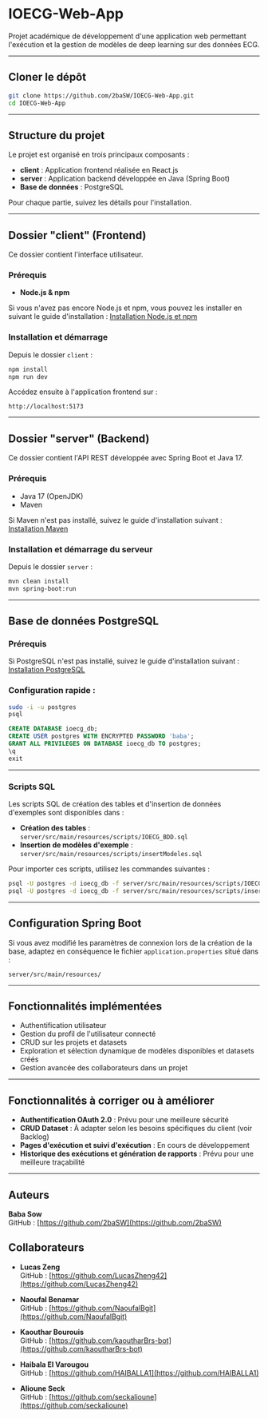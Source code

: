 # IOECG-Web-App

Projet académique de développement d'une application web permettant l'exécution et la gestion de modèles de deep learning sur des données ECG.

---

## Cloner le dépôt

```bash
git clone https://github.com/2baSW/IOECG-Web-App.git
cd IOECG-Web-App
```

---

## Structure du projet

Le projet est organisé en trois principaux composants :

- **client** : Application frontend réalisée en React.js  
- **server** : Application backend développée en Java (Spring Boot)  
- **Base de données** : PostgreSQL

Pour chaque partie, suivez les détails pour l'installation.

---

## Dossier "client" (Frontend)

Ce dossier contient l'interface utilisateur.

### Prérequis

- **Node.js & npm**

Si vous n'avez pas encore Node.js et npm, vous pouvez les installer en suivant le guide d'installation : [Installation Node.js et npm](https://docs.npmjs.com/downloading-and-installing-node-js-and-npm)

### Installation et démarrage

Depuis le dossier `client` :

```bash
npm install
npm run dev
```

Accédez ensuite à l'application frontend sur :

```
http://localhost:5173
```

---

## Dossier "server" (Backend)

Ce dossier contient l'API REST développée avec Spring Boot et Java 17.

### Prérequis

- Java 17 (OpenJDK)
- Maven

Si Maven n'est pas installé, suivez le guide d'installation suivant :  
[Installation Maven](https://maven.apache.org/install.html)

### Installation et démarrage du serveur

Depuis le dossier `server` :

```bash
mvn clean install
mvn spring-boot:run
```

---

## Base de données PostgreSQL

### Prérequis

Si PostgreSQL n'est pas installé, suivez le guide d'installation suivant :  
[Installation PostgreSQL](https://www.postgresql.org/download/)

### Configuration rapide :

```bash
sudo -i -u postgres
psql
```

```sql
CREATE DATABASE ioecg_db;
CREATE USER postgres WITH ENCRYPTED PASSWORD 'baba';
GRANT ALL PRIVILEGES ON DATABASE ioecg_db TO postgres;
\q
exit
```

---

### Scripts SQL

Les scripts SQL de création des tables et d'insertion de données d'exemples sont disponibles dans :

- **Création des tables** : `server/src/main/resources/scripts/IOECG_BDD.sql`
- **Insertion de modèles d'exemple** : `server/src/main/resources/scripts/insertModeles.sql`

Pour importer ces scripts, utilisez les commandes suivantes :

```bash
psql -U postgres -d ioecg_db -f server/src/main/resources/scripts/IOECG_BDD.sql
psql -U postgres -d ioecg_db -f server/src/main/resources/scripts/insertModeles.sql
```

---

## Configuration Spring Boot

Si vous avez modifié les paramètres de connexion lors de la création de la base, adaptez en conséquence le fichier `application.properties` situé dans :

```
server/src/main/resources/
```

---

## Fonctionnalités implémentées

- Authentification utilisateur  
- Gestion du profil de l'utilisateur connecté  
- CRUD sur les projets et datasets  
- Exploration et sélection dynamique de modèles disponibles et datasets créés  
- Gestion avancée des collaborateurs dans un projet  

---

## Fonctionnalités à corriger ou à améliorer

- **Authentification OAuth 2.0** : Prévu pour une meilleure sécurité  
- **CRUD Dataset** : À adapter selon les besoins spécifiques du client (voir Backlog)  
- **Pages d'exécution et suivi d'exécution** : En cours de développement  
- **Historique des exécutions et génération de rapports** : Prévu pour une meilleure traçabilité  

---

## Auteurs

**Baba Sow**  
GitHub : [https://github.com/2baSW](https://github.com/2baSW)

## Collaborateurs

- **Lucas Zeng**  
  GitHub : [https://github.com/LucasZheng42](https://github.com/LucasZheng42)

- **Naoufal Benamar**  
  GitHub : [https://github.com/NaoufalBgit](https://github.com/NaoufalBgit)

- **Kaouthar Bourouis**  
  GitHub : [https://github.com/kaoutharBrs-bot](https://github.com/kaoutharBrs-bot)

- **Haibala El Varougou**  
  GitHub : [https://github.com/HAIBALLA1](https://github.com/HAIBALLA1)

- **Alioune Seck**  
  GitHub : [https://github.com/seckalioune](https://github.com/seckalioune)